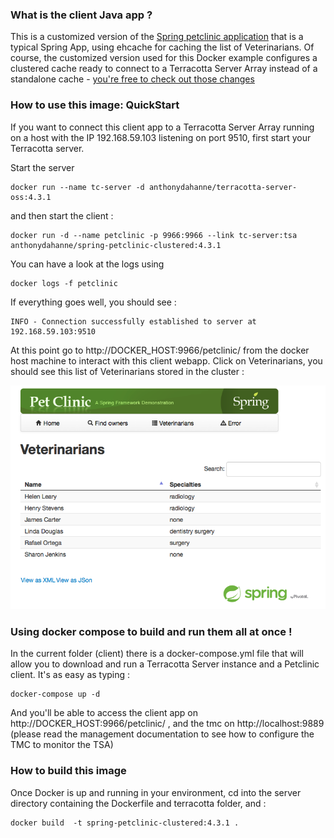### What is the client Java app ?

This is a customized version of the [Spring petclinic application](https://github.com/spring-projects/spring-petclinic) that is a typical Spring App, using ehcache for caching the list of Veterinarians.
Of course, the customized version used for this Docker example configures a clustered cache ready to connect to a Terracotta Server Array instead of a standalone cache - [you're free to check out those changes](https://github.com/anthonydahanne/spring-petclinic/commit/a1bc1da33de0a9e55a47cc5b8a830d9719f49ef5)

### How to use this image: QuickStart

If you want to connect this client app to a Terracotta Server Array running on a host with the IP 192.168.59.103 listening on port 9510, first start your Terracotta server.

Start the server

    docker run --name tc-server -d anthonydahanne/terracotta-server-oss:4.3.1

and then start the client :

    docker run -d --name petclinic -p 9966:9966 --link tc-server:tsa anthonydahanne/spring-petclinic-clustered:4.3.1


You can have a look at the logs using

    docker logs -f petclinic

If everything goes well, you should see :

    INFO - Connection successfully established to server at 192.168.59.103:9510

At this point go to http://DOCKER_HOST:9966/petclinic/ from the docker host machine to interact with this client webapp.
Click on Veterinarians, you should see this list of Veterinarians stored in the cluster :

![Spring pet clinic list of Veterinarians](images/vets.png)

### Using docker compose to build and run them all at once !

In the current folder (client) there is a docker-compose.yml file that will allow you to download and run a Terracotta Server instance and a Petclinic client.
It's as easy as typing :

    docker-compose up -d

And you'll be able to access the client app on http://DOCKER_HOST:9966/petclinic/ , and the tmc on http://localhost:9889 (please read the management documentation to see how to configure the TMC to monitor the TSA)


### How to build this image

Once Docker  is up and running in your environment, cd into the server directory containing the Dockerfile and terracotta folder, and :

    docker build  -t spring-petclinic-clustered:4.3.1 .